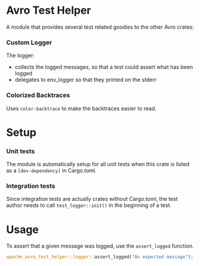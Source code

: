 <!---
  Licensed to the Apache Software Foundation (ASF) under one
  or more contributor license agreements.  See the NOTICE file
  distributed with this work for additional information
  regarding copyright ownership.  The ASF licenses this file
  to you under the Apache License, Version 2.0 (the
  "License"); you may not use this file except in compliance
  with the License.  You may obtain a copy of the License at

    http://www.apache.org/licenses/LICENSE-2.0

  Unless required by applicable law or agreed to in writing,
  software distributed under the License is distributed on an
  "AS IS" BASIS, WITHOUT WARRANTIES OR CONDITIONS OF ANY
  KIND, either express or implied.  See the License for the
  specific language governing permissions and limitations
  under the License.
-->


# Avro Test Helper

A module that provides several test related goodies to the other Avro crates:

### Custom Logger

The logger:

* collects the logged messages, so that a test could assert what has been logged
* delegates to env_logger so that they printed on the stderr

### Colorized Backtraces

Uses `color-backtrace` to make the backtraces easier to read.

# Setup

### Unit tests

The module is automatically setup for all unit tests when this crate is listed as a `[dev-dependency]` in Cargo.toml.

### Integration tests

Since integration tests are actually crates without Cargo.toml, the test author needs to call `test_logger::init()` in the beginning of a test.

# Usage

To assert that a given message was logged, use the `assert_logged` function.
```rust
apache_avro_test_helper::logger::assert_logged("An expected message");
```
